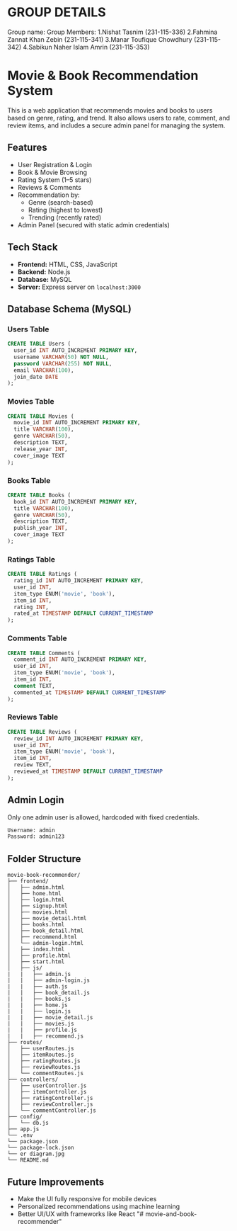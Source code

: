 # GROUP DETAILS
   Group name:
   Group Members:
   1.Nishat Tasnim (231-115-336)
   2.Fahmina Zannat Khan Zebin (231-115-341)
   3.Manar Toufique Chowdhury (231-115-342)
   4.Sabikun Naher Islam Amrin (231-115-353)


# Movie & Book Recommendation System

This is a web application that recommends movies and books to users based on genre, rating, and trend. It also allows users to rate, comment, and review items, and includes a secure admin panel for managing the system.

## Features

- User Registration & Login
- Book & Movie Browsing
- Rating System (1–5 stars)
- Reviews & Comments
- Recommendation by:
  - Genre (search-based)
  - Rating (highest to lowest)
  - Trending (recently rated)
- Admin Panel (secured with static admin credentials)

## Tech Stack

- **Frontend:** HTML, CSS, JavaScript
- **Backend:** Node.js
- **Database:** MySQL
- **Server:** Express server on `localhost:3000`

## Database Schema (MySQL)

### Users Table
```sql
CREATE TABLE Users (
  user_id INT AUTO_INCREMENT PRIMARY KEY,
  username VARCHAR(50) NOT NULL,
  password VARCHAR(255) NOT NULL,
  email VARCHAR(100),
  join_date DATE
);
```

### Movies Table
```sql
CREATE TABLE Movies (
  movie_id INT AUTO_INCREMENT PRIMARY KEY,
  title VARCHAR(100),
  genre VARCHAR(50),
  description TEXT,
  release_year INT,
  cover_image TEXT
);
```

### Books Table
```sql
CREATE TABLE Books (
  book_id INT AUTO_INCREMENT PRIMARY KEY,
  title VARCHAR(100),
  genre VARCHAR(50),
  description TEXT,
  publish_year INT,
  cover_image TEXT
);
```

### Ratings Table
```sql
CREATE TABLE Ratings (
  rating_id INT AUTO_INCREMENT PRIMARY KEY,
  user_id INT,
  item_type ENUM('movie', 'book'),
  item_id INT,
  rating INT,
  rated_at TIMESTAMP DEFAULT CURRENT_TIMESTAMP
);
```

### Comments Table
```sql
CREATE TABLE Comments (
  comment_id INT AUTO_INCREMENT PRIMARY KEY,
  user_id INT,
  item_type ENUM('movie', 'book'),
  item_id INT,
  comment TEXT,
  commented_at TIMESTAMP DEFAULT CURRENT_TIMESTAMP
);
```

### Reviews Table
```sql
CREATE TABLE Reviews (
  review_id INT AUTO_INCREMENT PRIMARY KEY,
  user_id INT,
  item_type ENUM('movie', 'book'),
  item_id INT,
  review TEXT,
  reviewed_at TIMESTAMP DEFAULT CURRENT_TIMESTAMP
);
```

## Admin Login

Only one admin user is allowed, hardcoded with fixed credentials.

```txt
Username: admin
Password: admin123
```

## Folder Structure

```
movie-book-recommender/
├── frontend/
│   ├── admin.html
│   ├── home.html
│   ├── login.html
│   ├── signup.html
│   ├── movies.html
│   ├── movie_detail.html
│   ├── books.html
│   ├── book_detail.html
│   ├── recommend.html
│   └── admin-login.html
│   ├── index.html
│   ├── profile.html
│   ├── start.html
│   ├── js/
|   |   ├── admin.js
|   |   ├── admin-login.js
|   |   ├── auth.js
|   |   ├── book_detail.js
|   |   ├── books.js
|   |   ├── home.js
|   |   ├── login.js
|   |   ├── movie_detail.js
|   |   ├── movies.js
|   |   ├── profile.js
|   |   ├── recommend.js
├── routes/
│   ├── userRoutes.js
│   ├── itemRoutes.js
│   ├── ratingRoutes.js
│   ├── reviewRoutes.js
│   └── commentRoutes.js
├── controllers/
│   ├── userController.js
│   ├── itemController.js
│   ├── ratingController.js
│   ├── reviewController.js
│   └── commentController.js
├── config/
│   └── db.js
├── app.js
└── .env
└── package.json
└── package-lock.json
└── er diagram.jpg
└── README.md
```

## Future Improvements
- Make the UI fully responsive for mobile devices
- Personalized recommendations using machine learning
- Better UI/UX with frameworks like React 
"# movie-and-book-recommender" 
